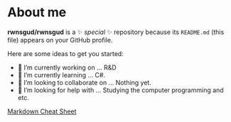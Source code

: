 # About me


**rwnsgud/rwnsgud** is a ✨ _special_ ✨ repository because its `README.md` (this file) appears on your GitHub profile.

Here are some ideas to get you started:

- 🔭 I’m currently working on ... R&D
- 🌱 I’m currently learning ... C#.
- 👯 I’m looking to collaborate on ... Nothing yet.
- 🤔 I’m looking for help with ... Studying the computer programming and etc.

[Markdown Cheat Sheet](https://www.markdownguide.org/cheat-sheet/)
